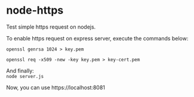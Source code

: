 # node-https
Test simple https request on nodejs.

To enable https request on express server, execute the commands below:


`openssl genrsa 1024 > key.pem`

`openssl req -x509 -new -key key.pem > key-cert.pem`

And finally:  
`node server.js`

Now, you can use https://localhost:8081
